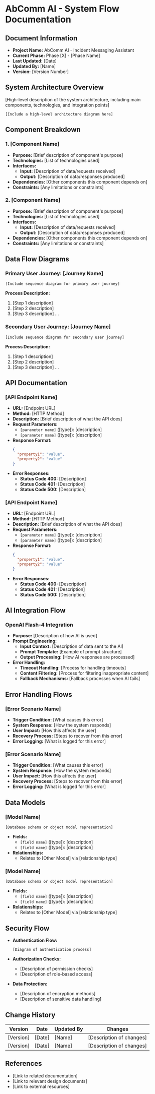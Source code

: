 # AbComm AI - System Flow Documentation

## Document Information
- **Project Name:** AbComm AI - Incident Messaging Assistant
- **Current Phase:** Phase [X] - [Phase Name]
- **Last Updated:** [Date]
- **Updated By:** [Name]
- **Version:** [Version Number]

## System Architecture Overview

[High-level description of the system architecture, including main components, technologies, and integration points]

```
[Include a high-level architecture diagram here]
```

## Component Breakdown

### 1. [Component Name]
- **Purpose:** [Brief description of component's purpose]
- **Technologies:** [List of technologies used]
- **Interfaces:**
  - **Input:** [Description of data/requests received]
  - **Output:** [Description of data/responses produced]
- **Dependencies:** [Other components this component depends on]
- **Constraints:** [Any limitations or constraints]

### 2. [Component Name]
- **Purpose:** [Brief description of component's purpose]
- **Technologies:** [List of technologies used]
- **Interfaces:**
  - **Input:** [Description of data/requests received]
  - **Output:** [Description of data/responses produced]
- **Dependencies:** [Other components this component depends on]
- **Constraints:** [Any limitations or constraints]

## Data Flow Diagrams

### Primary User Journey: [Journey Name]

```
[Include sequence diagram for primary user journey]
```

**Process Description:**
1. [Step 1 description]
2. [Step 2 description]
3. [Step 3 description]
   ...

### Secondary User Journey: [Journey Name]

```
[Include sequence diagram for secondary user journey]
```

**Process Description:**
1. [Step 1 description]
2. [Step 2 description]
3. [Step 3 description]
   ...

## API Documentation

### [API Endpoint Name]
- **URL:** [Endpoint URL]
- **Method:** [HTTP Method]
- **Description:** [Brief description of what the API does]
- **Request Parameters:**
  - `[parameter name]` ([type]): [description]
  - `[parameter name]` ([type]): [description]
- **Response Format:**
  ```json
  {
    "property1": "value",
    "property2": "value"
  }
  ```
- **Error Responses:**
  - **Status Code 400:** [Description]
  - **Status Code 401:** [Description]
  - **Status Code 500:** [Description]

### [API Endpoint Name]
- **URL:** [Endpoint URL]
- **Method:** [HTTP Method]
- **Description:** [Brief description of what the API does]
- **Request Parameters:**
  - `[parameter name]` ([type]): [description]
  - `[parameter name]` ([type]): [description]
- **Response Format:**
  ```json
  {
    "property1": "value",
    "property2": "value"
  }
  ```
- **Error Responses:**
  - **Status Code 400:** [Description]
  - **Status Code 401:** [Description]
  - **Status Code 500:** [Description]

## AI Integration Flow

### OpenAI Flash-4 Integration
- **Purpose:** [Description of how AI is used]
- **Prompt Engineering:**
  - **Input Context:** [Description of data sent to the AI]
  - **Prompt Template:** [Example of prompt structure]
  - **Output Processing:** [How AI responses are processed]
- **Error Handling:**
  - **Timeout Handling:** [Process for handling timeouts]
  - **Content Filtering:** [Process for filtering inappropriate content]
  - **Fallback Mechanisms:** [Fallback processes when AI fails]

## Error Handling Flows

### [Error Scenario Name]
- **Trigger Condition:** [What causes this error]
- **System Response:** [How the system responds]
- **User Impact:** [How this affects the user]
- **Recovery Process:** [Steps to recover from this error]
- **Error Logging:** [What is logged for this error]

### [Error Scenario Name]
- **Trigger Condition:** [What causes this error]
- **System Response:** [How the system responds]
- **User Impact:** [How this affects the user]
- **Recovery Process:** [Steps to recover from this error]
- **Error Logging:** [What is logged for this error]

## Data Models

### [Model Name]
```
[Database schema or object model representation]
```
- **Fields:**
  - `[field name]` ([type]): [description]
  - `[field name]` ([type]): [description]
- **Relationships:**
  - Relates to [Other Model] via [relationship type]

### [Model Name]
```
[Database schema or object model representation]
```
- **Fields:**
  - `[field name]` ([type]): [description]
  - `[field name]` ([type]): [description]
- **Relationships:**
  - Relates to [Other Model] via [relationship type]

## Security Flow

- **Authentication Flow:**
  ```
  [Diagram of authentication process]
  ```
  
- **Authorization Checks:**
  - [Description of permission checks]
  - [Description of role-based access]
  
- **Data Protection:**
  - [Description of encryption methods]
  - [Description of sensitive data handling]

## Change History

| Version | Date | Updated By | Changes |
|---------|------|------------|---------|
| [Version] | [Date] | [Name] | [Description of changes] |
| [Version] | [Date] | [Name] | [Description of changes] |

## References
- [Link to related documentation]
- [Link to relevant design documents]
- [Link to external resources] 